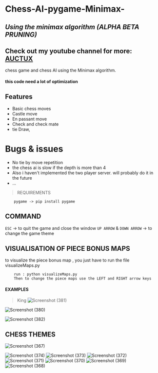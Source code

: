 # Chess-AI-pygame-Minimax-
## _Using the minimax algorithm (ALPHA BETA PRUNING)_ 


## Check out my youtube channel for more: [AUCTUX](https://www.youtube.com/c/Auctux)
 chess game and chess AI using the Minimax algorithm.

#### this code need a lot of optimization

## Features

- Basic chess moves
- Castle move
- En passant move
- Check and check mate
- tie Draw,

# Bugs & issues
- No tie by move repetition
- the chess ai is slow if the depth is more than 4
- Also i haven't implemented the two player server. will probably do it in the future
- ...

> REQUIREMENTS
```
    pygame -> pip install pygame
```

## COMMAND

`ESC` -> to quit the game and close the window
`UP ARROW` & `DOWN ARROW` -> to change the game theme

## VISUALISATION OF PIECE BONUS MAPS

to visualize the piece bonus map , you just have to run the file visualizeMaps.py
```
    run : python visualizeMaps.py
    Then to change the piece maps use the LEFT and RIGHT arrow keys 
```

#### EXAMPLES
>King
![Screenshot (381)](https://user-images.githubusercontent.com/48150537/193106186-c7be1520-d318-412e-9f97-28c3a9ec5985.png)

![Screenshot (380)](https://user-images.githubusercontent.com/48150537/193106197-70af6b9a-b2aa-4194-82f2-7efe89baa28e.png)

![Screenshot (382)](https://user-images.githubusercontent.com/48150537/193106161-d15da808-0564-4fbc-b6c3-dd3c8cf240b4.png)


## CHESS THEMES

![Screenshot (367)](https://user-images.githubusercontent.com/48150537/193105513-8a35f0a1-ad84-42a5-a81c-08e7f1daae4b.png)

![Screenshot (374)](https://user-images.githubusercontent.com/48150537/193105555-1c055b48-b804-47b1-9e30-d0748390cb31.png)
![Screenshot (373)](https://user-images.githubusercontent.com/48150537/193105610-51889fd7-6489-465b-8fa8-a2eaa8927e03.png)
![Screenshot (372)](https://user-images.githubusercontent.com/48150537/193105662-7db703af-d0cf-4038-8f97-789b09c1cf5f.png)
![Screenshot (371)](https://user-images.githubusercontent.com/48150537/193105730-6b46ab4b-37a3-45a0-8692-34c659eb32c5.png)
![Screenshot (370)](https://user-images.githubusercontent.com/48150537/193105805-98833eb1-8dcd-4f7f-b6f0-419b0309b007.png)
![Screenshot (369)](https://user-images.githubusercontent.com/48150537/193105861-afb43e5b-8219-4a49-baee-d98609b97ed2.png)
![Screenshot (368)](https://user-images.githubusercontent.com/48150537/193105891-e6da0206-9338-45bd-ae7a-bd34a2ee564f.png)

